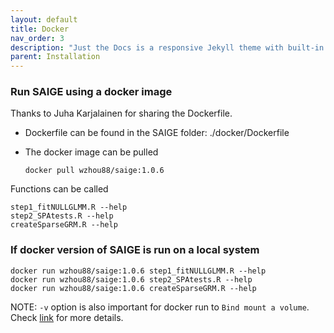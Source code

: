 ```yaml
---
layout: default
title: Docker
nav_order: 3
description: "Just the Docs is a responsive Jekyll theme with built-in search that is easily customizable and hosted on GitHub Pages."
parent: Installation
---
```



### Run SAIGE using a docker image

Thanks to Juha Karjalainen for sharing the Dockerfile.

* Dockerfile can be found in the SAIGE folder: ./docker/Dockerfile

* The docker image can be pulled

    ```
    docker pull wzhou88/saige:1.0.6
    ```

Functions can be called

```
step1_fitNULLGLMM.R --help
step2_SPAtests.R --help
createSparseGRM.R --help
```

### If docker version of SAIGE is run on a local system

```
docker run wzhou88/saige:1.0.6 step1_fitNULLGLMM.R --help
docker run wzhou88/saige:1.0.6 step2_SPAtests.R --help
docker run wzhou88/saige:1.0.6 createSparseGRM.R --help
```

NOTE: ```-v``` option is also important for docker run to ```Bind mount a volume```. Check [link](https://docs.docker.com/engine/reference/commandline/run/#:~:text=%2D%2Dvolume%20%2C%20%2Dv,mount%20a%20volume) for more details.
